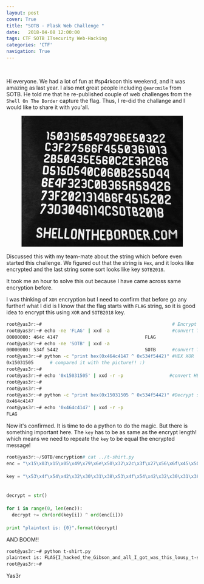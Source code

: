 ```yaml
---
layout: post
cover: True
title: "SOTB - Flask Web Challenge "
date:   2018-04-08 12:00:00
tags: CTF SOTB ITsecurity Web-Hacking
categories: 'CTF'
navigation: True
---
```

<br>

Hi everyone. We had a lot of fun at #sp4rkcon this weekend, and it was amazing as last year. I also met great people including `@earcmile` from SOTB. He told me that he re-published couple of web challenges from the `Shell On The Border` capture the flag. Thus, I re-did the challange and I would like to share it with you'all. 


<p align="center">
  <img src="/assets/images/tshirt.png" alt="T-shirt challenge - SOTB" />
</p>

Discussed this with my team-mate about the string which before even started this challenge. We figured out that the string is `Hex`, and it looks like encrypted and the last string some sort looks like key `SOTB2018`.

It took me an hour to solve this out because I have came across same encryption before.

I was thinking of `XOR` encryption but I need to confirm that before go any further! what I did is I know that the flag starts with `FLAG` string, so it is good idea to encrypt this using `XOR` and `SOTB2018` key.


```bash
root@yas3r:~#                                                # Encrypt stage
root@yas3r:~# echo -ne 'FLAG' | xxd -a                       #convert TEXT to HEX
00000000: 464c 4147                                FLAG
root@yas3r:~# echo -ne 'SOTB' | xxd -a
00000000: 534f 5442                                SOTB      #convert TEXT to HEX
root@yas3r:~# python -c "print hex(0x464c4147 ^ 0x534f5442)" #HEX XOR
0x15031505 		# compared it with the picture!! :)
root@yas3r:~#
root@yas3r:~# echo '0x15031505' | xxd -r -p                 #convert HEX back to TEXT
root@yas3r:~#
root@yas3r:~#
root@yas3r:~# python -c "print hex(0x15031505 ^ 0x534f5442)" #Decrypt stage
0x464c4147
root@yas3r:~# echo '0x464c4147' | xxd -r -p
FLAG
```

Now it's confirmed. It is time to do a python to do the magic. But there is something important here. The `key` has to be as same as the encrypt length! which means we need to repeate the `key` to be equal the encrypted message!


```python
root@yas3r:~/SOTB/encryption# cat ../t-shirt.py
enc = "\x15\x03\x15\x05\x49\x79\x6e\x50\x32\x2c\x3f\x27\x56\x6f\x45\x50\x36\x10\x13\x2b\x50\x43\x5e\x56\x0c\x2e\x3a\x26\x6d\x51\x5d\x54\x0c\x06\x0b\x25\x5d\x44\x6e\x4f\x32\x3c\x0b\x36\x5a\x59\x42\x67\x3f\x20\x21\x31\x4b\x6f\x45\x15\x20\x27\x3d\x30\x46\x11\x4c"

key = "\x53\x4f\x54\x42\x32\x30\x31\x38\x53\x4f\x54\x42\x32\x30\x31\x38\x53\x4f\x54\x42\x32\x30\x31\x38\x53\x4f\x54\x42\x32\x30\x31\x38\x53\x4f\x54\x42\x32\x30\x31\x38\x53\x4f\x54\x42\x32\x30\x31\x38\x53\x4f\x54\x42\x32\x30\x31\x38\x53\x4f\x54\x42\x32\x30\x31"


decrypt = str()

for i in range(0, len(enc)):
  decrypt += chr(ord(key[i]) ^ ord(enc[i]))

print "plaintext is: {0}".format(decrypt)
```

AND BOOM!!

```bash
root@yas3r:~# python t-shirt.py
plaintext is: FLAG{I_hacked_the_Gibson_and_all_I_got_was_this_lousy_t-shirt!}
root@yas3r:~#
```

Yas3r


